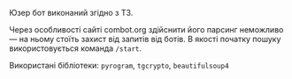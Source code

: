 Юзер бот виконаний згідно з ТЗ.

Через особливості сайті combot.org здійснити його парсинг неможливо — на ньому стоїть захист від запитів від ботів.
В якості початку пошуку використовується команда `/start`.

Використані бібліотеки:
`pyrogram`, `tgcrypto`, `beautifulsoup4`